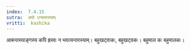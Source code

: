 ```yaml
---
index:  7.4.15
sutra:  अपो ऽन्यतरस्याम्
vritti:  kashika 
---
```


आबन्तस्याङ्गस्य कपि ह्रस्वः न भवत्यन्तरस्याम्। बहुखट्वाकः, बहुखट्वकः। बहुमाल कः बहुमालकः।

